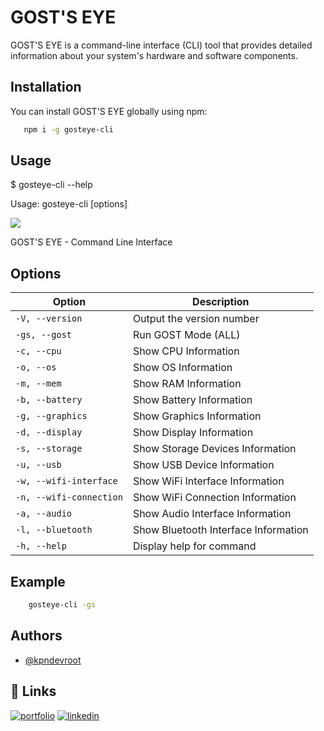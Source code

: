 # GOST'S EYE

GOST'S EYE is a command-line interface (CLI) tool that provides detailed information about your system's hardware and software components.

## Installation

You can install GOST'S EYE globally using npm:

```bash
   npm i -g gosteye-cli
```

## Usage

$ gosteye-cli --help

Usage: gosteye-cli [options]

 ![](https://github.com/kpndevroot/gosteye-cli/blob/main/demos.gif)

GOST'S EYE - Command Line Interface

## Options

| Option                  | Description                          |
| ----------------------- | ------------------------------------ |
| `-V, --version`         | Output the version number            |
| `-gs, --gost`           | Run GOST Mode (ALL)                  |
| `-c, --cpu`             | Show CPU Information                 |
| `-o, --os`              | Show OS Information                  |
| `-m, --mem`             | Show RAM Information                 |
| `-b, --battery`         | Show Battery Information             |
| `-g, --graphics`        | Show Graphics Information            |
| `-d, --display`         | Show Display Information             |
| `-s, --storage`         | Show Storage Devices Information     |
| `-u, --usb`             | Show USB Device Information          |
| `-w, --wifi-interface`  | Show WiFi Interface Information      |
| `-n, --wifi-connection` | Show WiFi Connection Information     |
| `-a, --audio`           | Show Audio Interface Information     |
| `-l, --bluetooth`       | Show Bluetooth Interface Information |
| `-h, --help`            | Display help for command             |

## Example

```bash
    gosteye-cli -gs
```

## Authors

- [@kpndevroot](https://www.github.com/kpndevroot)

## 🔗 Links

[![portfolio](https://img.shields.io/badge/my_portfolio-000?style=for-the-badge&logo=ko-fi&logoColor=white)](https://kpndevroot.vercel.app//)
[![linkedin](https://img.shields.io/badge/linkedin-0A66C2?style=for-the-badge&logo=linkedin&logoColor=white)](https://www.linkedin.com/in/vishnu-vattaparambil)
